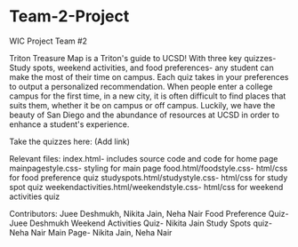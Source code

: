 # Team-2-Project
 WIC Project Team #2

Triton Treasure Map is a Triton's guide to UCSD! With three key quizzes- Study spots, weekend activities, and food preferences- any student can make the most of their time on campus. Each quiz takes in your preferences to output a personalized recommendation. When people enter a college campus for the first time, in a new city, it is often difficult to find places that suits them, whether it be on campus or off campus. Luckily, we have the beauty of San Diego and the abundance of resources at UCSD in order to enhance a student's experience. 

Take the quizzes here: (Add link)

Relevant files: 
index.html- includes source code and code for home page
mainpagestyle.css- styling for main page
food.html/foodstyle.css- html/css for food preference quiz
studyspots.html/studystyle.css- html/css for study spot quiz
weekendactivities.html/weekendstyle.css- html/css for weekend activities quiz

Contributors: Juee Deshmukh, Nikita Jain, Neha Nair
Food Preference Quiz- Juee Deshmukh
Weekend Activities Quiz- Nikita Jain
Study Spots quiz- Neha Nair
Main Page- Nikita Jain, Neha Nair
